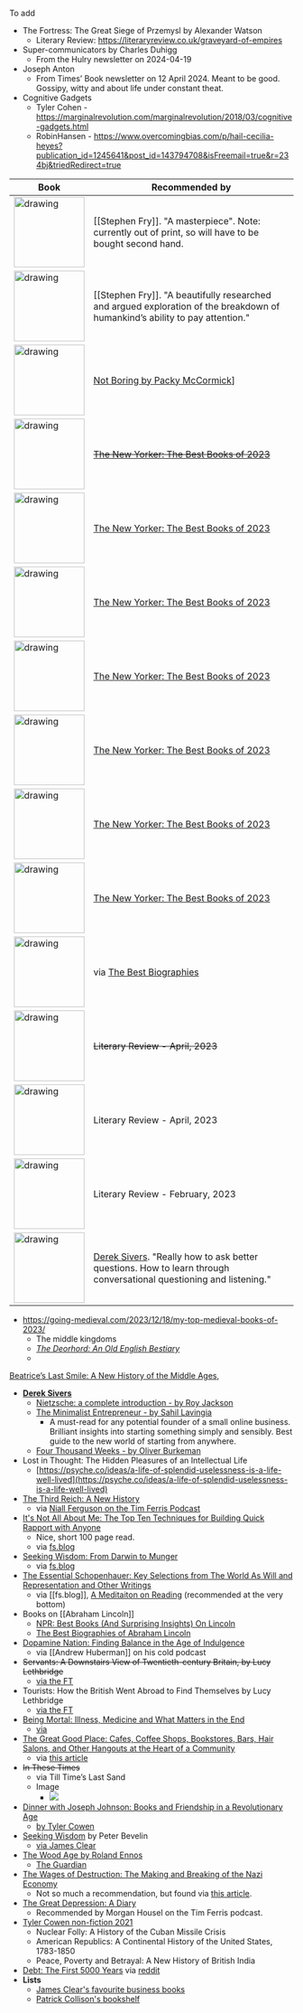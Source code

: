 To add
- The Fortress: The Great Siege of Przemysl by Alexander Watson
	- Literary Review: https://literaryreview.co.uk/graveyard-of-empires
- Super-communicators by Charles Duhigg
	- From the Hulry newsletter on 2024-04-19
- Joseph Anton
	- From Times’ Book newsletter on 12 April 2024. Meant to be good. Gossipy, witty and about life under constant theat.
- Cognitive Gadgets
	- Tyler Cohen - https://marginalrevolution.com/marginalrevolution/2018/03/cognitive-gadgets.html
	- RobinHansen - https://www.overcomingbias.com/p/hail-cecilia-heyes?publication_id=1245641&post_id=143794708&isFreemail=true&r=234bj&triedRedirect=true

Book | Recommended by
-- | --
<a href="https://www.amazon.co.uk/dp/0374525706?tag=mostrecomme0e-21&geniuslink=true"><img src="https://m.media-amazon.com/images/M/MV5BZjVhZDkxMTgtMjBjZC00N2ZiLTgxNTItNGViYzY3ZjMxYzM4XkEyXkFqcGdeQXVyODAyNDE3Mw@@._V1_.jpg" alt="drawing" width="125"/></a> | [[Stephen Fry]]. "A masterpiece". Note: currently out of print, so will have to be bought second hand.
<a href="https://www.amazon.co.uk/Stolen-Focus-Surprising-Reason-Attention/dp/1526620219/ref=sr_1_1?crid=2D3FR85NU3ECL&keywords=stolen+focus+johann+hari+paperback&qid=1703577261&sprefix=stolen+focus%2Caps%2C78&sr=8-1"><img src="https://m.media-amazon.com/images/I/71UMZ6-gRqL._SL1500_.jpg" alt="drawing" width="125"/></a> | [[Stephen Fry]]. "A beautifully researched and argued exploration of the breakdown of humankind’s ability to pay attention."
<a href="https://www.amazon.co.uk/Grand-Strategy-John-Lewis-Gaddis/dp/0141987227/ref=sr_1_1?crid=284YU82KPBTSG&keywords=On+Grand+Strategy&qid=1703006305&sprefix=on+grand+strategy%2Caps%2C81&sr=8-1"><img src="https://m.media-amazon.com/images/I/71j-5KUND0L._SL1500_.jpg" alt="drawing" width="125"/></a> | [Not Boring by Packy McCormick](https://www.notboring.co/p/openai-and-grand-strategy)]
<a href="https://www.amazon.co.uk/dp/0691135193?ascsubtag=&linkCode=gs2&tag=tnyuk-21"><img src="https://m.media-amazon.com/images/I/419paLTnFjL._SY445_SX342_.jpg" alt="drawing" width="125"/></a> | ~~[The New Yorker: The Best Books of 2023](https://www.newyorker.com/best-books-2023?curator=MediaREDEF)~~
<a href="https://www.amazon.co.uk/dp/1643751549?ascsubtag=&linkCode=gs2&tag=tnyuk-21"><img src="https://m.media-amazon.com/images/I/51-7scjDvlL._SY445_SX342_.jpg" alt="drawing" width="125"/></a> | [The New Yorker: The Best Books of 2023](https://www.newyorker.com/best-books-2023?curator=MediaREDEF)
<a href="https://www.amazon.co.uk/dp/022675720X?ascsubtag=&linkCode=gs2&tag=tnyuk-21"><img src="https://m.media-amazon.com/images/I/71swt7Fj0cL._SL1500_.jpg" alt="drawing" width="125"/></a> | [The New Yorker: The Best Books of 2023](https://www.newyorker.com/best-books-2023?curator=MediaREDEF)
<a href="https://www.amazon.co.uk/Posthumous-Papers-Manuscripts-Club/dp/0241304377/ref=tmm_hrd_swatch_0?_encoding=UTF8&qid=&sr="><img src="https://m.media-amazon.com/images/I/916XiB4Ws7L._SL1500_.jpg" alt="drawing" width="125"/></a> | [The New Yorker: The Best Books of 2023](https://www.newyorker.com/best-books-2023?curator=MediaREDEF)
<a href="https://www.amazon.co.uk/Ultra-Processed-People-Stuff-That-Isnt/dp/1529900050/ref=sr_1_1?keywords=Ultra-Processed+People%3A+The+Science+Behind+Food+That+Isn%27t+Food&linkCode=gs3&qid=1702914431&sr=8-1"><img src="https://m.media-amazon.com/images/I/816N1Kv6gfL._SL1500_.jpg" alt="drawing" width="125"/></a> | [The New Yorker: The Best Books of 2023](https://www.newyorker.com/best-books-2023?curator=MediaREDEF)
<a href="https://www.amazon.co.uk/dp/1526622564?ascsubtag=&linkCode=gs4&tag=tnyuk-21"><img src="https://m.media-amazon.com/images/I/915wX6lVFHL._SL1500_.jpg" alt="drawing" width="125"/></a> | [The New Yorker: The Best Books of 2023](https://www.newyorker.com/best-books-2023?curator=MediaREDEF)
<a href="https://www.amazon.co.uk/Guns-August-Barbara-Tuchman/dp/0241968216/ref=sr_1_1?crid=3SGI7V13Z8LF9&keywords=The+Guns+of+August&qid=1702922737&sprefix=the+guns+of+august%2Caps%2C249&sr=8-1"><img src="https://m.media-amazon.com/images/I/91QS0lmbnvL._SL1500_.jpg" alt="drawing" width="125"/></a> | [The New Yorker: The Best Books of 2023](https://www.newyorker.com/best-books-2023?curator=MediaREDEF)
<a href="https://www.amazon.co.uk/dp/0345298063/ref=as_li_ss_tl?ie=UTF8&linkCode=gs2&linkId=9c101540266408c9dd7d88028d1db142&tag=bpbuk01-21"><img src="https://m.media-amazon.com/images/I/61qW1MJdy6L._SL1200_.jpg" alt="drawing" width="125"/></a> | via [The Best Biographies](https://thebestbiographies.com/2023/06/10/review-of-peter-the-great-his-life-and-world-by-robert-massie/)
<a href="https://www.amazon.co.uk/Living-Pleasure-Epicurean-Guide-Guides/dp/0197558321/ref=sr_1_1?crid=EC7S85OLO4YC&keywords=Living+for+Pleasure%3A+An+Epicurean+Guide+to+Life&qid=1702922866&sprefix=living+for+pleasure+an+epicurean+guide+to+life%2Caps%2C197&sr=8-1"><img src="https://m.media-amazon.com/images/I/31yPC2go1gL.jpg" alt="drawing" width="125"/></a> | ~~Literary Review - April, 2023~~
<a href="https://www.amazon.co.uk/Long-View-Need-Transform-World/dp/1472285212/ref=sr_1_1?keywords=the+long+view+by+Richard+fisher&qid=1702922936&sr=8-1"><img src="https://m.media-amazon.com/images/I/81EVKs4s-YL._SL1500_.jpg" alt="drawing" width="125"/></a> | Literary Review - April, 2023
<a href="https://www.amazon.co.uk/Conquer-We-Must-Military-1914-1945/dp/030023340X/ref=sr_1_1?crid=1HFID4GDCIGLC&keywords=Conquer+We+Must%3A+Military+History+of+Britain+1914-1945+by+Robin+Prior&qid=1702923058&sprefix=conquer+we+must+military+history+of+britain+1914-1945+by+robin+prior%2Caps%2C74&sr=8-1"><img src="https://m.media-amazon.com/images/I/61ztZufzK1L._SL1000_.jpg" alt="drawing" width="125"/></a> | Literary Review - February, 2023
<a href="https://www.amazon.co.uk/How-Know-Everything-questions-answers/dp/1787467686/ref=sr_1_1?crid=XJ2HPE1FJ9AN&keywords=How+to+Know+Everything+-+by+Elke+Wiss&qid=1702923189&sprefix=how+to+know+everything+-+by+elke+wiss%2Caps%2C126&sr=8-1"><img src="https://m.media-amazon.com/images/I/81J4TIB11QS._SL1500_.jpg" alt="drawing" width="125"/></a> | [Derek Sivers](https://sive.rs/book/KnowEverything). "Really how to ask better questions. How to learn through conversational questioning and listening."


- https://going-medieval.com/2023/12/18/my-top-medieval-books-of-2023/
	- The middle kingdoms
	- _[The Deorhord: An Old English Bestiary](https://press.princeton.edu/books/hardcover/9780691260006/the-deorhord)_
	- 
[Beatrice’s Last Smile: A New History of the Middle Ages](https://www.abebooks.com/servlet/BookDetailsPL?bi=31538007210&ref_=ps_ggl_11147913055&cm_mmc=ggl-_-US_Shopp_Textbook-_-product_id=COM9780199766482USED-_-keyword=&gclid=CjwKCAiA-P-rBhBEEiwAQEXhHwgodUmiUeRiYiRtfD8Jk1V2K13CFJ2m1tbH9BAEw1iSG_4JluOSIBoCqr4QAvD_BwE),
- **[Derek Sivers](https://sive.rs/book)**
	- [Nietzsche: a complete introduction - by Roy Jackson](https://sive.rs/book/NietzscheCI)
	- [The Minimalist Entrepreneur - by Sahil Lavingia](https://sive.rs/book/MinimalistEntrepreneur)
		- A must-read for any potential founder of a small online business. Brilliant insights into starting something simply and sensibly. Best guide to the new world of starting from anywhere.
	- [Four Thousand Weeks - by Oliver Burkeman](https://sive.rs/book/4000Weeks)
- Lost in Thought: The Hidden Pleasures of an Intellectual Life
	- [https://psyche.co/ideas/a-life-of-splendid-uselessness-is-a-life-well-lived](https://psyche.co/ideas/a-life-of-splendid-uselessness-is-a-life-well-lived)
- [The Third Reich: A New History](https://www.amazon.co.uk/Third-Reich-New-History/dp/0330487574/ref=sr_1_1?keywords=New+history+of+the+Third+Reich&qid=1672128309&sr=8-1)
	- via [Niall Ferguson on the Tim Ferris Podcast](https://tim.blog/2022/11/15/niall-ferguson/)
- [It's Not All About Me: The Top Ten Techniques for Building Quick Rapport with Anyone](https://www.amazon.co.uk/dp/057809665X/ref=as_li_qf_sp_asin_il_tl?ie=UTF8&linkCode=gs2&linkId=YWNZ557LETUQER3E&creativeASIN=057809665X&tag=farstrblo-21&creative=9325&camp=1789)
	- Nice, short 100 page read.
	- via [fs.blog](https://fs.blog/books-2014-reader-favorites/)
- [Seeking Wisdom: From Darwin to Munger](https://www.amazon.co.uk/dp/1578644283/ref=as_li_qf_asin_il_tl?ie=UTF8&linkCode=gs2&linkId=cb5e39c77fc0643af26115f77d2a10d8&creativeASIN=1578644283&tag=farstrblo-21&creative=9325)
	- via [fs.blog](https://fs.blog/thinking-about-thinking/)
- [The Essential Schopenhauer: Key Selections from The World As Will and Representation and Other Writings](https://www.amazon.co.uk/dp/0061768243?crid=1ZQWBZHBY26J1&keywords=0061768243&qu=eyJxc2MiOiItMC4wMSIsInFzYSI6IjAuMDAiLCJxc3AiOiIwLjAwIn0&sprefix=0061768243,aps,66&ref_=as_li_ss_tl&language=en_US&sr=8-1&linkCode=gs2&linkId=d302b11237a38b5e3e7cb9802f44e076&tag=farstrblo-21)
	- via [[fs.blog]], [A Meditaiton on Reading](https://fs.blog/meditaiton-on-reading/) (recommended at the very bottom)
- Books on [[Abraham Lincoln]]
	- [NPR: Best Books (And Surprising Insights) On Lincoln](https://www.npr.org/2012/04/10/149871122/best-books-and-surprising-insights-on-lincoln?t=1661669557531)
	- [The Best Biographies of Abraham Lincoln](https://bestpresidentialbios.com/2014/06/28/the-best-biographies-of-abraham-lincoln/)
- [Dopamine Nation: Finding Balance in the Age of Indulgence](https://www.amazon.co.uk/Dopamine-Nation-Finding-Balance-Indulgence/dp/1472294157/ref=tmm_pap_swatch_0?_encoding=UTF8&qid=1661592021&sr=8-1)
	- via [[Andrew Huberman]] on his cold podcast
- ~~Servants: A Downstairs View of Twentieth-century Britain, by Lucy Lethbridge~~
	- [via the FT](https://www.ft.com/content/12274b12-8a73-11e2-9da4-00144feabdc0)
- Tourists: How the British Went Abroad to Find Themselves by Lucy Lethbridge
	- [via the FT](https://www.ft.com/content/dc2c375c-9815-450c-b379-af30390450a3)
- [Being Mortal: Illness, Medicine and What Matters in the End](https://www.amazon.co.uk/Being-Mortal-Medicine-Wellcome-Collection/dp/1846685826/ref=sr_1_1?crid=1GW1VNHDQMC2N&keywords=Being+Mortal%3A+Medicine+and+What+Matters+in+the+End&qid=1658751090&sprefix=being+mortal+medicine+and+what+matters+in+the+end%2Caps%2C133&sr=8-1)
	- [via](https://whyisthisinteresting.substack.com/p/the-monday-media-diet-with-christine?utm_source=email)
- [The Great Good Place: Cafes, Coffee Shops, Bookstores, Bars, Hair Salons, and Other Hangouts at the Heart of a Community](https://www.amazon.co.uk/Great-Good-Place-Bookstores-Community/dp/1569246815/ref=sr_1_1?crid=3DQ2RYPCJ4GYD&keywords=the+great+good+place+ray+oldenburg&qid=1658342512&sprefix=The+Great+Good+Place+ray%2Caps%2C2436&sr=8-1)
	- via [this article](https://www.newstatesman.com/culture/2022/07/why-libraries-matter-for-britain)
- ~~In These Times~~
	- via Till Time’s Last Sand
	- Image
		- ![](http://elliotclowes.com/cold/CtPU77wrPx.png)
- [Dinner with Joseph Johnson: Books and Friendship in a Revolutionary Age](https://www.amazon.co.uk/Dinner-Joseph-Johnson-Friendship-Revolutionary/dp/1784740187/ref=sr_1_1?crid=2R713TRLWSJRH&keywords=Dinner+with+Joseph+Johnson%3A&qid=1654165552&sprefix=dinner+with+joseph+johnson+%2Caps%2C100&sr=8-1)
	- [by Tyler Cowen](https://marginalrevolution.com/marginalrevolution/2022/05/what-ive-been-reading-220.html?utm_source=rss&utm_medium=rss&utm_campaign=what-ive-been-reading-220)
- [Seeking Wisdom](https://jamesclear.com/book/seeking-wisdom) by Peter Bevelin
	- [via James Clear](https://jamesclear.com/decision-making)
- [The Wood Age by Roland Ennos](https://www.amazon.co.uk/Wood-Age-material-shaped-history/dp/0008318875/ref=sr_1_1?crid=RRJIDBYMVFS&keywords=The+Wood+Age+Roland+Ennos&qid=1647385106&sprefix=the+wood+age+roland+ennos%2Caps%2C106&sr=8-1)
	- [The Guardian](https://www.theguardian.com/books/ng-interactive/2022/feb/18/the-months-best-paperbacks-david-baddiel-francis-spufford-and-more#the-wood-age)
- [The Wages of Destruction: The Making and Breaking of the Nazi Economy](https://www.amazon.co.uk/Wages-Destruction-Making-Breaking-Economy/dp/0141003480/ref=sr_1_1?crid=FZYEXEIZWC4I&keywords=The+Wages+of+Destruction%3A+The+Making+and+Breaking+of+the+Nazi+Economy&qid=1646828676&sprefix=the+wages+of+destruction+the+making+and+breaking+of+the+nazi+economy%2Caps%2C106&sr=8-1)
	- Not so much a recommendation, but found via [this article](https://noahpinion.substack.com/p/how-are-the-big-sanctions-hurting?s=r).
- [The Great Depression: A Diary](https://www.amazon.co.uk/Great-Depression-Diary-Benjamin-Roth-ebook/dp/B06XC7F747/ref=sr_1_1?crid=W2VLA1F16Z2B&keywords=benjamin+roth+diary&qid=1646258903&sprefix=benjamin+roth+diary%2Caps%2C137&sr=8-1)
	- Recommended by Morgan Housel on the Tim Ferris podcast.
- [Tyler Cowen non-fiction 2021](https://marginalrevolution.com/marginalrevolution/2021/04/what-ive-been-reading-189.html)
	- Nuclear Folly: A History of the Cuban Missile Crisis
	- American Republics: A Continental History of the United States, 1783-1850
	- Peace, Poverty and Betrayal: A New History of British India
- [Debt: The First 5000 Years](https://www.amazon.co.uk/Debt-First-Years-David-Graeber/dp/1612194192/ref=tmm_pap_swatch_0?_encoding=UTF8&qid=1623921945&sr=8-1) via [reddit](https://www.reddit.com/r/investing/comments/nbqj5j/the_role_of_bonds_in_a_portfolio/gy4z7x3/)
- **Lists**
	- [James Clear's favourite business books](https://jamesclear.com/best-books/business)
	- [Patrick Collison's bookshelf](https://patrickcollison.com/bookshelf)